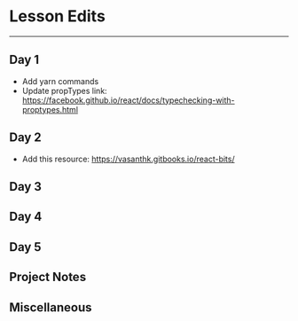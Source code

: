 # Lesson Edits
----

## Day 1

- Add yarn commands
- Update propTypes link: https://facebook.github.io/react/docs/typechecking-with-proptypes.html

## Day 2

- Add this resource: https://vasanthk.gitbooks.io/react-bits/

## Day 3

## Day 4

## Day 5

## Project Notes

## Miscellaneous
